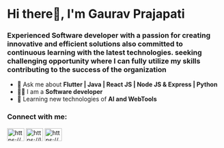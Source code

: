 <h1 align="left">Hi there👋, I'm Gaurav Prajapati</h1>
<h3 align="left">Experienced Software developer with a passion for creating innovative and efficient solutions also committed to continuous learning with the latest technologies. seeking challenging opportunity where I can fully utilize my skills contributing to the success of the organization</h3>

- 💬 Ask me about **Flutter | Java | React JS | Node JS & Express | Python**
- 👨‍🏫 I am a **Software developer**
- 🌱 Learning new technologies of **AI and WebTools** 

<h3 align="left">Connect with me:</h3>
<p align="left">
<a href="https://linkedin.com/in/https://www.linkedin.com/in/gaurav-prajapati-85686728b/" target="blank"><img align="center" src="https://raw.githubusercontent.com/rahuldkjain/github-profile-readme-generator/master/src/images/icons/Social/linked-in-alt.svg" alt="https://www.linkedin.com/in/gaurav-prajapati-85686728b/" height="30" width="40" /></a>
<a href="https://www.leetcode.com/https://leetcode.com/u/its_gaurav_355/" target="blank"><img align="center" src="https://raw.githubusercontent.com/rahuldkjain/github-profile-readme-generator/master/src/images/icons/Social/leet-code.svg" alt="https://leetcode.com/u/its_gaurav_355/" height="30" width="40" /></a>
<a href="https://instagram.com/https://www.instagram.com/its_gaurav_355/" target="blank"><img align="center" src="https://raw.githubusercontent.com/rahuldkjain/github-profile-readme-generator/master/src/images/icons/Social/instagram.svg" alt="https://www.instagram.com/its_gaurav_355/" height="30" width="40" /></a>
</p>
